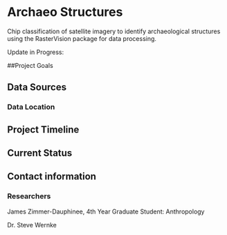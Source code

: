 # Archaeo Structures

Chip classification of satellite imagery to identify archaeological structures using the RasterVision package for data processing.

Update in Progress:


##Project Goals

## Data Sources

### Data Location

## Project Timeline

## Current Status

## Contact information

### Researchers

James Zimmer-Dauphinee, 4th Year Graduate Student: Anthropology

Dr. Steve Wernke
